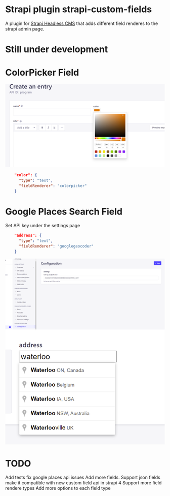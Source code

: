 # Strapi plugin strapi-custom-fields


A plugin for [Strapi Headless CMS](https://github.com/strapi/strapi) that adds different field renderes to the strapi admin page.

# Still under development





# ColorPicker Field
![Screenshot](https://github.com/am2222/strapi-custom-fields/raw/main/images/colorfield.png?raw=true)
```json
    "color": {
      "type": "text",
      "fieldRenderer": "colorpicker"
    }

```

# Google Places Search Field
Set API key under the settings page

```json
    "address": {
      "type": "text",
      "fieldRenderer": "googlegeocoder"
    }

```
![Screenshot](https://github.com/am2222/strapi-custom-fields/raw/main/images/settings.png?raw=true)
![Screenshot](https://github.com/am2222/strapi-custom-fields/raw/main/images/googleplaces.png?raw=true)

# TODO
Add tests
fix google places api issues
Add more fields.
Support json fields
make it compatible with new custom field api in strapi 4 
Support more field rendere types
Add more options to each field type
